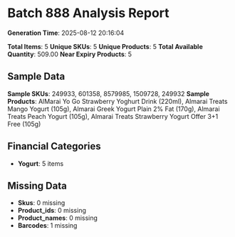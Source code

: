 # Batch 888 Analysis Report

**Generation Time**: 2025-08-12 20:16:04

**Total Items**: 5
**Unique SKUs**: 5
**Unique Products**: 5
**Total Available Quantity**: 509.00
**Near Expiry Products**: 5

## Sample Data
**Sample SKUs**: 249933, 601358, 8579985, 1509728, 249932
**Sample Products**: AlMarai Yo Go Strawberry Yoghurt Drink (220ml), Almarai Treats Mango Yogurt (105g), Almarai Greek Yogurt Plain 2% Fat (170g), Almarai Treats Peach Yogurt (105g), Almarai Treats Strawberry Yogurt Offer 3+1 Free (105g)

## Financial Categories
- **Yogurt**: 5 items

## Missing Data
- **Skus**: 0 missing
- **Product_ids**: 0 missing
- **Product_names**: 0 missing
- **Barcodes**: 1 missing
